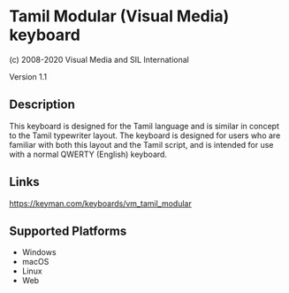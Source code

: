 Tamil Modular (Visual Media) keyboard
==============

(c) 2008-2020 Visual Media and SIL International

Version 1.1

Description
-----------

This keyboard is designed for the Tamil language and is similar in concept to the Tamil typewriter layout. 
The keyboard is designed for users who are familiar with both this layout and the Tamil script, and is 
intended for use with a normal QWERTY (English) keyboard. 

Links
-----
https://keyman.com/keyboards/vm_tamil_modular

Supported Platforms
-------------------
 * Windows
 * macOS
 * Linux
 * Web


